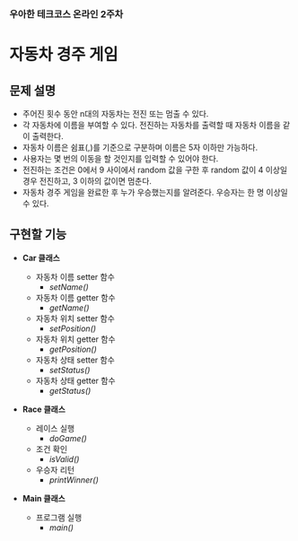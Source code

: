 ### 우아한 테크코스 온라인 2주차
# 자동차 경주 게임

## 문제 설명
* 주어진 횟수 동안 n대의 자동차는 전진 또는 멈출 수 있다.
* 각 자동차에 이름을 부여할 수 있다. 전진하는 자동차를 출력할 때 자동차 이름을 같이 출력한다.
* 자동차 이름은 쉼표(,)를 기준으로 구분하며 이름은 5자 이하만 가능하다.
* 사용자는 몇 번의 이동을 할 것인지를 입력할 수 있어야 한다.
* 전진하는 조건은 0에서 9 사이에서 random 값을 구한 후 random 값이 4 이상일 경우 전진하고, 3 이하의 값이면 멈춘다.
* 자동차 경주 게임을 완료한 후 누가 우승했는지를 알려준다. 우승자는 한 명 이상일 수 있다.


## 구현할 기능
* __Car 클래스__
  * 자동차 이름 setter 함수
    * _setName()_
  * 자동차 이름 getter 함수
    * _getName()_
  * 자동차 위치 setter 함수
    * _setPosition()_
  * 자동차 위치 getter 함수
    * _getPosition()_
  * 자동차 상태 setter 함수
    * _setStatus()_
  * 자동차 상태 getter 함수
    * _getStatus()_

* __Race 클래스__
  * 레이스 실행
    * _doGame()_
  * 조건 확인
    * _isValid()_
  * 우승자 리턴
    * _printWinner()_

* __Main 클래스__
  * 프로그램 실행
    * _main()_
